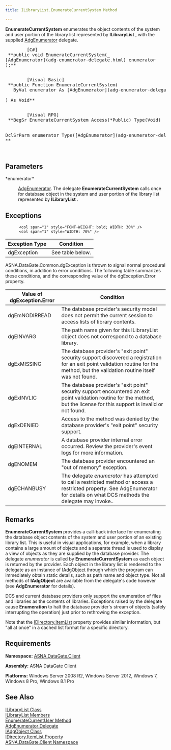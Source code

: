 ```yaml
---
title: ILibraryList.EnumerateCurrentSystem Method

---
```


**EnumerateCurrentSystem** enumerates the object contents of the system and user portion of the library list represented by **ILibraryList** , with the supplied [AdgEnumerator](adg-enumerator-delegate.html) delegate.
<pre class="prettyprint">
        <span class="lang">[C#]</span>
 **public void EnumerateCurrentSystem(_<br />[AdgEnumerator](adg-enumerator-delegate.html) enumerator <br />);** 
      </pre>
<pre class="prettyprint">
        <span class="lang">[Visual Basic] </span>
 **public Function EnumerateCurrentSystem(<br />   ByVal enumerator As [AdgEnumerator](adg-enumerator-delegate.html)<br /><br />) As Void** 
      </pre>
<pre class="prettyprint">
        <span class="lang">[Visual RPG]</span>
 **BegSr EnumerateCurrentSystem Access(*Public) Type(Void)<br /><br /><br />DclSrParm enumerator Type([AdgEnumerator](adg-enumerator-delegate.html))<br />** 

 </pre>

## Parameters

<dl>
        <dt>
 *enumerator* 
        </dt>
        <dd>

[AdgEnumerator](adg-enumerator-delegate.html). The delegate **EnumerateCurrentSystem** calls once for database object in the system and user portion of the library list represented by **ILibraryList** .
</dd>
</dl>

## Exceptions


          <col span="1" style="FONT-WEIGHT: bold; WIDTH: 30%" />
          <col span="1" style="WIDTH: 70%" />

| Exception Type | Condition |
| ---- | ---- |
| dgException | See table below. |



ASNA.DataGate.Common.dgException is thrown to signal normal procedural conditions, in addition to error conditions. The following table summarizes these conditions, and the corresponding value of the dgException.Error property.

 <col span="1" style="FONT-WEIGHT: bold; WIDTH: 30%" /> <col span="1" style="WIDTH: 70%" />

| Value of dgException.Error | Condition |
| ---- | ---- |
| <p>dgEmNODIRREAD | The database provider's security model does not permit the current session to access lists of library contents. |
| dgEINVARG | The path name given for this ILibraryList object does not correspond to a database library. |
| dgExMISSING | The database provider's "exit point" security support discovered a registration for an exit point validation routine for the method, but the validation routine itself was not found. |
| dgExINVLIC | The database provider's "exit point" security support encountered an exit point validation routine for the method, but the license for this support is invalid or not found. |
| dgExDENIED | Access to the method was denied by the database provider's "exit point" security support. |
| dgEINTERNAL | A database provider internal error occurred. Review the provider's event logs for more information. |
| dgENOMEM | The database provider encountered an "out of memory" exception. |
| dgECHANBUSY | The delegate *enumerator* has attempted to call a restricted method or access a restricted property. See AdgEnumerator for details on what DCS methods the delegate may invoke.. |



## Remarks

**EnumerateCurrentSystem** provides a call-back interface for enumerating the database object contents of the system and user portion of an existing library list. This is useful in visual applications, for example, when a library contains a large amount of objects and a separate thread is used to display a view of objects as they are supplied by the database provider. The delegate *enumerator* is called by **EnumerateCurrentSystem** as each object is returned by the provider. Each object in the library list is rendered to the delegate as an instance of [IAdgObject](iadg-object-class.html) through which the program can immediately obtain static details, such as path name and object type. Not all methods of **IAdgObject** are available from the delegate's code however (see **AdgEnumerator** for details).

DCS and current database providers only support the enumeration of files and libraries as the contents of libraries. Exceptions raised by the delegate cause **Enumeration** to halt the database provider's stream of objects (safely interrupting the operation) just prior to rethrowing the exception.

Note that the [IDirectory.ItemList](idirectory-class-item-list-property.html) property provides similar information, but "all at once" in a cached list format for a specific directory.
## Requirements

<span> **Namespace:** [ASNA.DataGate.Client](datagate-client-namespace.html) </span> 

<span> **Assembly:** ASNA DataGate Client</span> 

<span> **Platforms:** Windows Server 2008 R2, Windows Server 2012, Windows 7, Windows 8 Pro, Windows 8.1 Pro</span> 
## See Also

[ILibraryList Class](ilibrary-list-class.html) <br /> [ ILibraryList Members](ilibrary-list-members.html) <br /> [ EnumerateCurrentUser Method](ilibrary-list-class-enumerate-current-user-method.html) <br /> [AdgEnumerator Delegate](adg-enumerator-delegate.html) <br /> [IAdgObject Class](iadg-object-class.html) <br /> [ IDirectory.ItemList Property](idirectory-class-item-list-property.html) <br /> [ASNA.DataGate.Client Namespace](datagate-client-namespace.html) 
